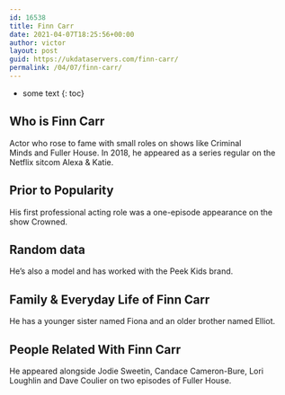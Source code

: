 ```yaml
---
id: 16538
title: Finn Carr
date: 2021-04-07T18:25:56+00:00
author: victor
layout: post
guid: https://ukdataservers.com/finn-carr/
permalink: /04/07/finn-carr/
---
```


* some text
{: toc}


## Who is Finn Carr



Actor who rose to fame with small roles on shows like Criminal Minds and Fuller House. In 2018, he appeared as a series regular on the Netflix sitcom Alexa & Katie. 

                
                
                
## Prior to Popularity



His first professional acting role was a one-episode appearance on the show Crowned.

                
                
                
## Random data



He&#8217;s also a model and has worked with the Peek Kids brand. 

                
                
                
## Family & Everyday Life of Finn Carr



He has a younger sister named Fiona and an older brother named Elliot. 

                
                
                
## People Related With Finn Carr



He appeared alongside Jodie Sweetin, Candace Cameron-Bure, Lori Loughlin and Dave Coulier on two episodes of Fuller House. 

                
              
            
          
          
          
